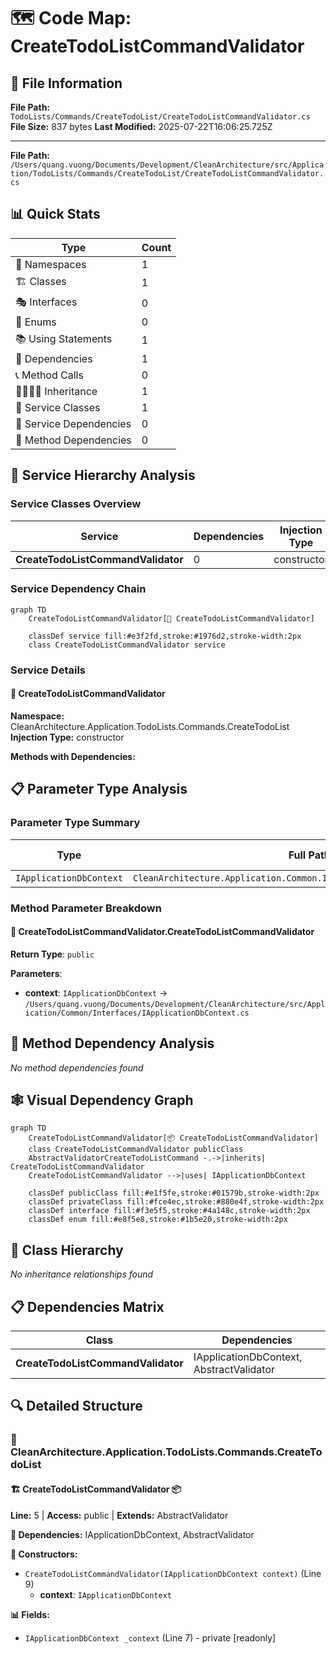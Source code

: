 # 🗺️ Code Map: CreateTodoListCommandValidator

## 📁 File Information

**File Path:** `TodoLists/Commands/CreateTodoList/CreateTodoListCommandValidator.cs`
**File Size:** 837 bytes
**Last Modified:** 2025-07-22T16:06:25.725Z

---


**File Path:** `/Users/quang.vuong/Documents/Development/CleanArchitecture/src/Application/TodoLists/Commands/CreateTodoList/CreateTodoListCommandValidator.cs`

## 📊 Quick Stats

| Type | Count |
|------|-------|
| 📁 Namespaces | 1 |
| 🏗️ Classes | 1 |
| 🎭 Interfaces | 0 |
| 📝 Enums | 0 |
| 📚 Using Statements | 1 |
| 🔗 Dependencies | 1 |
| 📞 Method Calls | 0 |
| 👨‍👩‍👧‍👦 Inheritance | 1 |
| 🔧 Service Classes | 1 |
| 💉 Service Dependencies | 0 |
| 🎯 Method Dependencies | 0 |

## 🔧 Service Hierarchy Analysis

### Service Classes Overview

| Service | Dependencies | Injection Type | Methods |
|---------|--------------|----------------|---------|
| **CreateTodoListCommandValidator** | 0 | constructor | 1 |

### Service Dependency Chain

```mermaid
graph TD
    CreateTodoListCommandValidator[🔧 CreateTodoListCommandValidator]

    classDef service fill:#e3f2fd,stroke:#1976d2,stroke-width:2px
    class CreateTodoListCommandValidator service
```

### Service Details

#### 🔧 CreateTodoListCommandValidator

**Namespace:** CleanArchitecture.Application.TodoLists.Commands.CreateTodoList
**Injection Type:** constructor

**Methods with Dependencies:**

## 📋 Parameter Type Analysis

### Parameter Type Summary

| Type | Full Path | Namespace | Used In Methods | Occurrences |
|------|-----------|-----------|-----------------|-------------|
| `IApplicationDbContext` | `CleanArchitecture.Application.Common.Interfaces.IApplicationDbContext` | `CleanArchitecture.Application.Common.Interfaces` | 1 | 1 |

### Method Parameter Breakdown

#### 🔧 CreateTodoListCommandValidator.CreateTodoListCommandValidator

**Return Type**: `public`

**Parameters**:
- **context**: `IApplicationDbContext` → `/Users/quang.vuong/Documents/Development/CleanArchitecture/src/Application/Common/Interfaces/IApplicationDbContext.cs`

## 🎯 Method Dependency Analysis

*No method dependencies found*

## 🕸️ Visual Dependency Graph

```mermaid
graph TD
    CreateTodoListCommandValidator[📦 CreateTodoListCommandValidator]
    class CreateTodoListCommandValidator publicClass
    AbstractValidatorCreateTodoListCommand -.->|inherits| CreateTodoListCommandValidator
    CreateTodoListCommandValidator -->|uses| IApplicationDbContext

    classDef publicClass fill:#e1f5fe,stroke:#01579b,stroke-width:2px
    classDef privateClass fill:#fce4ec,stroke:#880e4f,stroke-width:2px
    classDef interface fill:#f3e5f5,stroke:#4a148c,stroke-width:2px
    classDef enum fill:#e8f5e8,stroke:#1b5e20,stroke-width:2px
```

## 🌳 Class Hierarchy

*No inheritance relationships found*

## 📋 Dependencies Matrix

| Class | Dependencies |
|-------|---------------|
| **CreateTodoListCommandValidator** | IApplicationDbContext, AbstractValidator<CreateTodoListCommand> |

## 🔍 Detailed Structure

### 📁 CleanArchitecture.Application.TodoLists.Commands.CreateTodoList

#### 🏗️ CreateTodoListCommandValidator 📦

**Line:** 5 | **Access:** public | **Extends:** AbstractValidator<CreateTodoListCommand>

**🔗 Dependencies:** IApplicationDbContext, AbstractValidator<CreateTodoListCommand>

**🔧 Constructors:**
- `CreateTodoListCommandValidator(IApplicationDbContext context)` (Line 9)
  - **context**: `IApplicationDbContext`

**📊 Fields:**
- `IApplicationDbContext _context` (Line 7) - private [readonly]

